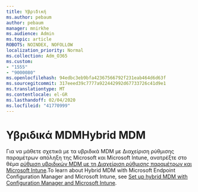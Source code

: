 ```yaml
---
title: Υβριδική
ms.author: pebaum
author: pebaum
manager: mnirkhe
ms.audience: Admin
ms.topic: article
ROBOTS: NOINDEX, NOFOLLOW
localization_priority: Normal
ms.collection: Adm_O365
ms.custom:
- "1555"
- "9000080"
ms.openlocfilehash: 94edbc3eb9bfa42367566792f231eab464d6d63f
ms.sourcegitcommit: 317eeed39c7777a922442992d67733726c41d9e1
ms.translationtype: MT
ms.contentlocale: el-GR
ms.lasthandoff: 02/04/2020
ms.locfileid: "41770999"
---
```

# <a name="hybrid-mdm"></a><span data-ttu-id="b3d19-102">Υβριδικά MDM</span><span class="sxs-lookup"><span data-stu-id="b3d19-102">Hybrid MDM</span></span>

<span data-ttu-id="b3d19-103">Για να μάθετε σχετικά με τα υβριδικά MDM με Διαχείριση ρύθμισης παραμέτρων απόληξη της Microsoft και Microsoft Intune, ανατρέξτε στο θέμα [ρύθμιση υβριδικών MDM με τη Διαχείριση ρύθμισης παραμέτρων και Microsoft Intune](https://docs.microsoft.com/configmgr/mdm/deploy-use/setup-hybrid-mdm).</span><span class="sxs-lookup"><span data-stu-id="b3d19-103">To learn about Hybrid MDM with Microsoft Endpoint Configuration Manager and Microsoft Intune, see [Set up hybrid MDM with Configuration Manager and Microsoft Intune](https://docs.microsoft.com/configmgr/mdm/deploy-use/setup-hybrid-mdm).</span></span>